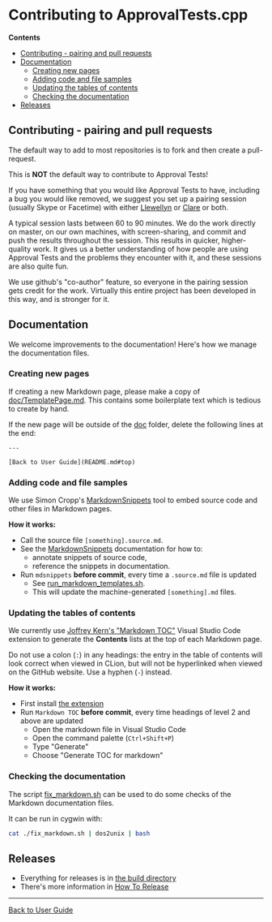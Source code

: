 <a id="top"></a>

# Contributing to ApprovalTests.cpp

**Contents**

<!-- vscode-markdown-toc -->
* [Contributing - pairing and pull requests](#Contributing-pairingandpullrequests)
* [Documentation](#Documentation)
	* [Creating new pages](#Creatingnewpages)
	* [Adding code and file samples](#Addingcodeandfilesamples)
	* [Updating the tables of contents](#Updatingthetablesofcontents)
	* [Checking the documentation](#Checkingthedocumentation)
* [Releases](#Releases)

<!-- vscode-markdown-toc-config
	numbering=false
	autoSave=true
	/vscode-markdown-toc-config -->
<!-- /vscode-markdown-toc -->


## <a name='Contributing-pairingandpullrequests'></a>Contributing - pairing and pull requests

The default way to add to most repositories is to fork and then create a pull-request.

This is **NOT** the default way to contribute to Approval Tests!

If you have something that you would like Approval Tests to have, including a bug you would like removed, we suggest you set up a pairing session (usually Skype or Facetime) with either [Llewellyn](mailto:isidore@setgame.com) or [Clare](mailto:github@cfmacrae.fastmail.co.uk) or both.

A typical session lasts between 60 to 90 minutes. We do the work directly on master, on our own machines, with screen-sharing, and commit and push the results throughout the session. This results in quicker, higher-quality work. It gives us a better understanding of how people are using Approval Tests and the problems they encounter with it, and these sessions are also quite fun.

We use github's "co-author" feature, so everyone in the pairing session gets credit for the work. Virtually this entire project has been developed in this way, and is stronger for it.

## <a name='Documentation'></a>Documentation

We welcome improvements to the documentation! Here's how we manage the documentation files. 

### <a name='Creatingnewpages'></a>Creating new pages

If creating a new Markdown page, please make a copy of [doc/TemplatePage.md](../doc/TemplatePage.md#top).
This contains some boilerplate text which is tedious to create by hand. 

If the new page will be outside of the [doc](../doc/) folder, delete the following lines at the end:

```
---
   
[Back to User Guide](README.md#top)
```

### <a name='Addingcodeandfilesamples'></a>Adding code and file samples

We use Simon Cropp's [MarkdownSnippets](https://github.com/SimonCropp/MarkdownSnippets) tool to embed source code and other files in Markdown pages.

**How it works:**

* Call the source file `[something].source.md`.
* See the [MarkdownSnippets](https://github.com/SimonCropp/MarkdownSnippets) documentation for how to:
    * annotate snippets of source code, 
    * reference the snippets in documentation.
* Run  `mdsnippets` **before commit**, every time a `.source.md` file is updated
    * See [run_markdown_templates.sh](../run_markdown_templates.sh).
    * This will update the machine-generated `[something].md` files.

### <a name='Updatingthetablesofcontents'></a>Updating the tables of contents

We currently use [Joffrey Kern's "Markdown TOC"](https://marketplace.visualstudio.com/items?itemName=joffreykern.markdown-toc) Visual Studio Code extension to generate the **Contents** lists at the top of each Markdown page.

Do not use a colon (`:`) in any headings: the entry in the table of contents will look correct when viewed in CLion, but will not be hyperlinked when viewed on the GitHub website. Use a hyphen (`-`) instead.

**How it works:**

* First install [the extension](https://marketplace.visualstudio.com/items?itemName=joffreykern.markdown-toc)
* Run  `Markdown TOC` **before commit**, every time headings of level 2 and above are updated
    * Open the markdown file in Visual Studio Code
    * Open the command palette (`Ctrl+Shift+P`)
    * Type "Generate"
    * Choose "Generate TOC for markdown"

### <a name='Checkingthedocumentation'></a>Checking the documentation

The script [fix_markdown.sh](../fix_markdown.sh) can be used to do some checks of the Markdown documentation files.

It can be run in cygwin with:

```bash
cat ./fix_markdown.sh | dos2unix | bash
```

## <a name='Releases'></a>Releases

* Everything for releases is in [the build directory](../build/)
* There's more information in [How To Release](../build/HowToRelease.md#top)

---

[Back to User Guide](README.md#top)

